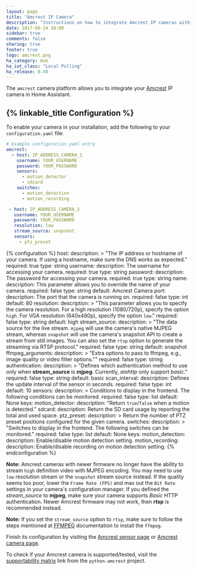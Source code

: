 ```yaml
---
layout: page
title: "Amcrest IP Camera"
description: "Instructions on how to integrate Amcrest IP cameras within Home Assistant."
date: 2017-06-24 10:00
sidebar: true
comments: false
sharing: true
footer: true
logo: amcrest.png
ha_category: Hub
ha_iot_class: "Local Polling"
ha_release: 0.49
---
```


The `amcrest` camera platform allows you to integrate your
[Amcrest](https://amcrest.com/) IP camera in Home Assistant.

## {% linkable_title Configuration %}

To enable your camera in your installation,
add the following to your `configuration.yaml` file:

```yaml
# Example configuration.yaml entry
amcrest:
  - host: IP_ADDRESS_CAMERA_1
    username: YOUR_USERNAME
    password: YOUR_PASSWORD
    sensors:
      - motion_detector
      - sdcard
    switches:
      - motion_detection
      - motion_recording

 - host: IP_ADDRESS_CAMERA_2
   username: YOUR_USERNAME
   password: YOUR_PASSWORD
   resolution: low
   stream_source: snapshot
   sensors:
     - ptz_preset
```

{% configuration %}
host:
  description: >
    "The IP address or hostname of your camera.
    If using a hostname, make sure the DNS works as expected."
  required: true
  type: string
username:
  description: The username for accessing your camera.
  required: true
  type: string
password:
  description: The password for accessing your camera.
  required: true
  type: string
name:
  description: This parameter allows you to override the name of your camera.
  required: false
  type: string
  default: Amcrest Camera
port:
  description: The port that the camera is running on.
  required: false
  type: int
  default: 80
resolution:
  description: >
    "This parameter allows you to specify the camera resolution.
    For a high resolution (1080/720p), specify the option `high`.
    For VGA resolution (640x480p), specify the option `low`."
  required: false
  type: string
  default: high
stream_source:
  description: >
    "The data source for the live stream. `mjpeg` will use the camera's native
    MJPEG stream, whereas `snapshot` will use the camera's snapshot API to
    create a stream from still images. You can also set the `rtsp` option to
    generate the streaming via RTSP protocol."
  required: false
  type: string
  default: snapshot
ffmpeg_arguments:
  description: >
    "Extra options to pass to ffmpeg, e.g.,
    image quality or video filter options.""
  required: false
  type: string
authentication:
  description: >
    "Defines which authentication method to use only when **stream_source**
    is **mjpeg**. Currently, *aiohttp* only support *basic*."
  required: false
  type: string
  default: basic
scan_interval:
  description: Defines the update interval of the sensor in seconds.
  required: false
  type: int
  default: 10
sensors:
  description: >
    Conditions to display in the frontend.
    The following conditions can be monitored.
  required: false
  type: list
  default: None
  keys:
    motion_detector:
      description: "Return `true`/`false` when a motion is detected."
    sdcard:
      description: Return the SD card usage by reporting the total and used space.
    ptz_preset:
      description: >
        Return the number of PTZ preset positions
        configured for the given camera.
switches:
  description: >
    "Switches to display in the frontend.
    The following switches can be monitored."
  required: false
  type: list
  default: None
  keys:
    motion_detection:
      description: Enable/disable motion detection setting.
    motion_recording:
      description: Enable/disable recording on motion detection setting.
{% endconfiguration %}

**Note:** Amcrest cameras with newer firmware no longer have the ability to
stream `high` definition video with MJPEG encoding. You may need to use `low`
resolution stream or the `snapshot` stream source instead.  If the quality seems
too poor, lower the `Frame Rate (FPS)` and max out the `Bit Rate` settings in
your camera's configuration manager. If you defined the *stream_source* to
**mjpeg**, make sure your camera supports *Basic* HTTP authentication.
Newer Amcrest firmware may not work, then **rtsp** is recommended instead.

**Note:** If you set the `stream_source` option to `rtsp`,
make sure to follow the steps mentioned at [FFMPEG](/components/ffmpeg/)
documentation to install the `ffmpeg`.

Finish its configuration by visiting the
[Amcrest sensor page](/components/sensor.amcrest/) or
[Amcrest camera page](/components/camera.amcrest/).

To check if your Amcrest camera is supported/tested, visit the
[supportability matrix](https://github.com/tchellomello/python-amcrest#supportability-matrix)
link from the `python-amcrest` project.
